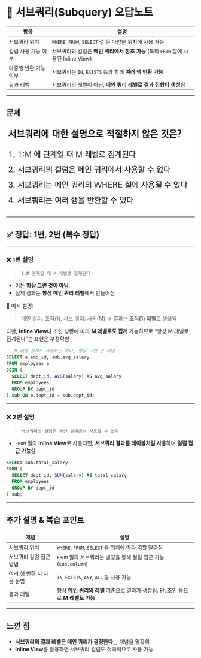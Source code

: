 # 📌 서브쿼리(Subquery) 오답노트

| 항목           | 설명                                                         |
| ------------ | ---------------------------------------------------------- |
| 서브쿼리 위치      | `WHERE`, `FROM`, `SELECT` 절 등 다양한 위치에 사용 가능                |
| 컬럼 사용 가능 여부  | 서브쿼리의 컬럼은 **메인 쿼리에서 참조 가능** (특히 `FROM` 절에 사용된 Inline View) |
| 다중행 반환 가능 여부 | 서브쿼리는 `IN`, `EXISTS` 등과 함께 **여러 행 반환 가능**                  |
| 결과 레벨        | 서브쿼리의 레벨이 아닌, **메인 쿼리 레벨로 결과 집합이 생성**됨                     |

---

## 문제

![28번 문제](../images/28.png)

---

## ✅ 정답: **1번, 2번 (복수 정답)**

---

### ❌ 1번 설명

> `1:M 관계일 때 M 레벨로 집계된다`

* 이는 **항상 그런 것이 아님**.
* 실제 결과는 **항상 메인 쿼리 레벨**에서 만들어짐

📘 예시 설명:

> 메인 쿼리: 조직(1), 서브 쿼리: 사원(M) 
> → 결과는 **조직(1) 레벨**로 생성됨

다만, **Inline View**나 조인 상황에 따라 **M 레벨로도 집계** 가능하므로
“항상 M 레벨로 집계된다”는 표현은 부정확함

```sql
-- M 레벨 집계도 가능하긴 하나, 항상 그런 건 아님
SELECT e.emp_id, sub.avg_salary
FROM employees e
JOIN (
  SELECT dept_id, AVG(salary) AS avg_salary
  FROM employees
  GROUP BY dept_id
) sub ON e.dept_id = sub.dept_id;
```

---

### ❌ 2번 설명

> `서브쿼리의 컬럼은 메인 쿼리에서 사용할 수 없다`

* `FROM` 절의 **Inline View**로 사용되면,
  **서브쿼리 결과를 테이블처럼 사용**하며 **컬럼 접근 가능**함

```sql
SELECT sub.total_salary
FROM (
  SELECT dept_id, SUM(salary) AS total_salary
  FROM employees
  GROUP BY dept_id
) sub;
```

---

## 추가 설명 & 복습 포인트

| 개념              | 설명                                                    |
| --------------- | ----------------------------------------------------- |
| 서브쿼리 위치         | `WHERE`, `FROM`, `SELECT` 등 위치에 따라 역할 달라짐             |
| 서브쿼리 컬럼 접근 방법   | `FROM` 절의 서브쿼리는 별칭을 통해 컬럼 접근 가능 (`sub.column`)        |
| 여러 행 반환 시 사용 문법 | `IN`, `EXISTS`, `ANY`, `ALL` 등 사용 가능                  |
| 결과 레벨           | 항상 **메인 쿼리의 레벨** 기준으로 결과가 생성됨. 단, 조인 등으로 **M 레벨도 가능** |

---

## 느낀 점

* **서브쿼리의 결과 레벨은 메인 쿼리가 결정한다**는 개념을 명확히
* **Inline View**를 활용하면 서브쿼리 컬럼도 적극적으로 사용 가능